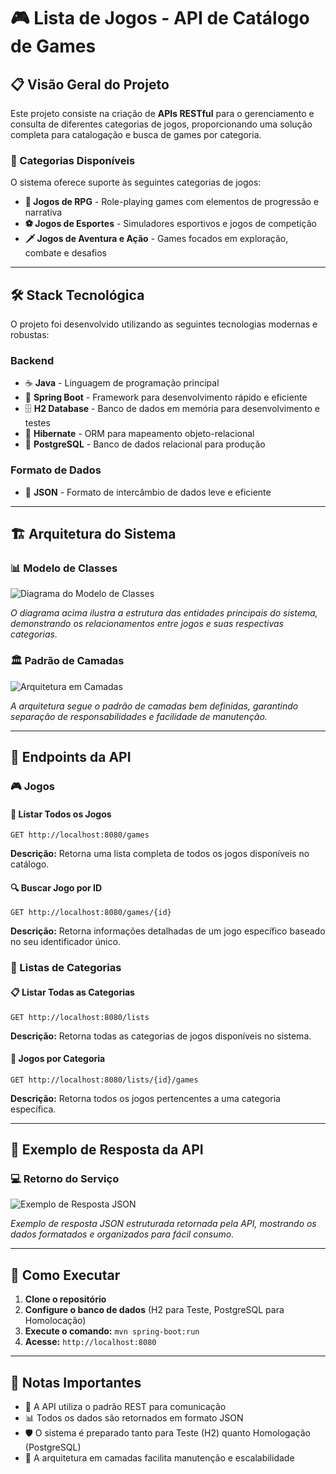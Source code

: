 # 🎮 Lista de Jogos - API de Catálogo de Games

## 📋 Visão Geral do Projeto

Este projeto consiste na criação de **APIs RESTful** para o gerenciamento e consulta de diferentes categorias de jogos, proporcionando uma solução completa para catalogação e busca de games por categoria.

### 🎯 Categorias Disponíveis

O sistema oferece suporte às seguintes categorias de jogos:

- **🐉 Jogos de RPG** - Role-playing games com elementos de progressão e narrativa
- **⚽ Jogos de Esportes** - Simuladores esportivos e jogos de competição
- **🗡️ Jogos de Aventura e Ação** - Games focados em exploração, combate e desafios

---

## 🛠️ Stack Tecnológica

O projeto foi desenvolvido utilizando as seguintes tecnologias modernas e robustas:

### Backend
- ☕ **Java** - Linguagem de programação principal
- 🚀 **Spring Boot** - Framework para desenvolvimento rápido e eficiente
- 🗄️ **H2 Database** - Banco de dados em memória para desenvolvimento e testes
- 🔄 **Hibernate** - ORM para mapeamento objeto-relacional
- 🐘 **PostgreSQL** - Banco de dados relacional para produção

### Formato de Dados
- 📄 **JSON** - Formato de intercâmbio de dados leve e eficiente

---

## 🏗️ Arquitetura do Sistema

### 📊 Modelo de Classes

![Diagrama do Modelo de Classes](https://github.com/user-attachments/assets/d50b80e3-6fd7-4ea6-a046-e741929040eb)

*O diagrama acima ilustra a estrutura das entidades principais do sistema, demonstrando os relacionamentos entre jogos e suas respectivas categorias.*

### 🏛️ Padrão de Camadas

![Arquitetura em Camadas](https://github.com/user-attachments/assets/1de097b1-1c37-4055-94fb-4e9d1695c4b9)

*A arquitetura segue o padrão de camadas bem definidas, garantindo separação de responsabilidades e facilidade de manutenção.*

---

## 🔗 Endpoints da API

### 🎮 Jogos

#### 📜 Listar Todos os Jogos
```http
GET http://localhost:8080/games
```
**Descrição:** Retorna uma lista completa de todos os jogos disponíveis no catálogo.

#### 🔍 Buscar Jogo por ID
```http
GET http://localhost:8080/games/{id}
```
**Descrição:** Retorna informações detalhadas de um jogo específico baseado no seu identificador único.

### 📂 Listas de Categorias

#### 📋 Listar Todas as Categorias
```http
GET http://localhost:8080/lists
```
**Descrição:** Retorna todas as categorias de jogos disponíveis no sistema.

#### 🎯 Jogos por Categoria
```http
GET http://localhost:8080/lists/{id}/games
```
**Descrição:** Retorna todos os jogos pertencentes a uma categoria específica.

---

## 📱 Exemplo de Resposta da API

### 💻 Retorno do Serviço

![Exemplo de Resposta JSON](https://github.com/user-attachments/assets/8ae9e8f2-285f-4256-b383-c5b4c4684f0c)

*Exemplo de resposta JSON estruturada retornada pela API, mostrando os dados formatados e organizados para fácil consumo.*

---

## 🚀 Como Executar

1. **Clone o repositório**
2. **Configure o banco de dados** (H2 para Teste, PostgreSQL para Homolocação)
3. **Execute o comando:** `mvn spring-boot:run`
4. **Acesse:** `http://localhost:8080`

---

## 📝 Notas Importantes

- 🔧 A API utiliza o padrão REST para comunicação
- 📊 Todos os dados são retornados em formato JSON
- 🛡️ O sistema é preparado tanto para Teste (H2) quanto Homologação (PostgreSQL)
- 🎯 A arquitetura em camadas facilita manutenção e escalabilidade

